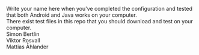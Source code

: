 Write your name here when you've completed the configuration and tested that both Android and Java works on your computer.  
There exist test files in this repo that you should download and test on your computer.  
Simon Bertlin  
Viktor Rosvall  
Mattias Åhlander
